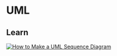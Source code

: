 # UML

## Learn

[![How to Make a UML Sequence Diagram](http://img.youtube.com/vi/pCK6prSq8aw/0.jpg)](http://www.youtube.com/watch?v=pCK6prSq8aw "How to Make a UML Sequence Diagram")
